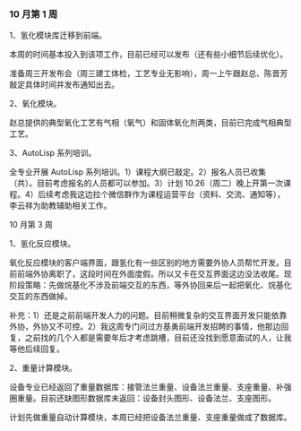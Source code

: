 ### 10 月第 1 周

1、氢化模块库迁移到前端。

本周的时间基本投入到该项工作，目前已经可以发布（还有些小细节后续优化）。

准备周三开发布会（周三建工体检，工艺专业无影响），周一上午跟赵总、陈晋芳敲定具体时间并发布通知出去。

2、氧化模块。

赵总提供的典型氧化工艺有气相（氧气）和固体氧化剂两类，目前已完成气相典型工艺。

3、AutoLisp 系列培训。

全专业开展 AutoLisp 系列培训。1）课程大纲已敲定。2）报名人员已收集（共）。目前考虑报名的人员都可以参加。3）计划 10.26（周二）晚上开第一次课程。4）后续考虑我这边拉个微信群作为课程运营平台（资料、交流、通知等），李云祥为助教辅助相关工作。

10 月第 3 周

1、氢化反应模块。

氧化反应模块的客户端界面，跟氢化有一些区别的地方需要外协人员帮忙开发。目前前端外协离职了，这段时间在外面度假。所以又卡在交互界面这边没法收尾。现阶段策略：先做烷基化不涉及前端交互的东西，等外协回来后一起把氧化、烷基化交互的东西做掉。

补充：1）还是之前前端开发人力的问题。目前稍微复杂的交互界面开发只能依靠外协，外协又不可控。2）我这周专门问过方基勇前端开发招聘的事情，他那边回复，之前找的几个人都是需要年后才考虑跳槽，目前还没找到愿意面试的人，让我等他后续回复。

2、重量计算模块。

设备专业已经返回了重量数据库：接管法兰重量、设备法兰重量、支座重量、补强圈重量。目前还缺图形数据库未返回：设备封头图形、设备法兰、支座图形。

计划先做重量自动计算模块，本周已经把设备法兰重量、支座重量做成了数据库。